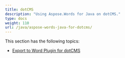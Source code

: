 ```yaml
---
title: dotCMS
description: "Using Aspose.Words for Java on dotCMS."
type: docs
weight: 110
url: /java/aspose-words-java-for-dotcms/
---
```


This section has the following topics:

- [Export to Word Plugin for dotCMS](/words/java/export-to-word-plugin-for-dotcms/)
